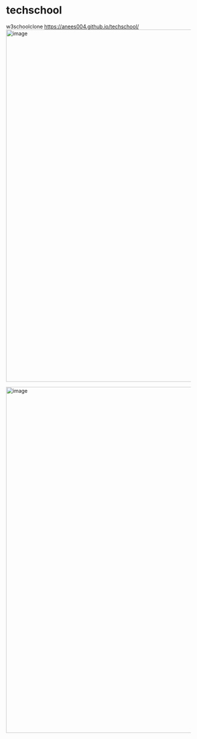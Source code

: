 # techschool
w3schoolclone
https://anees004.github.io/techschool/
<img width="960" alt="image" src="https://user-images.githubusercontent.com/93769807/224519805-0acbbfad-5c38-4f57-b6e5-d090f1fccc27.png">


<img width="943" alt="image" src="https://user-images.githubusercontent.com/93769807/224519828-2831ac4a-4319-491d-aa94-44807997cdf1.png">

